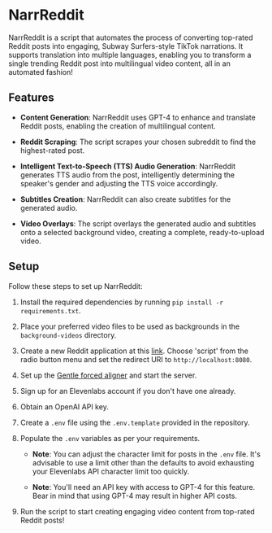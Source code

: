 # NarrReddit

NarrReddit is a script that automates the process of converting top-rated Reddit posts into engaging, Subway Surfers-style TikTok narrations. It supports translation into multiple languages, enabling you to transform a single trending Reddit post into multilingual video content, all in an automated fashion!

## Features

- **Content Generation**: NarrReddit uses GPT-4 to enhance and translate Reddit posts, enabling the creation of multilingual content.

- **Reddit Scraping**: The script scrapes your chosen subreddit to find the highest-rated post.

- **Intelligent Text-to-Speech (TTS) Audio Generation**: NarrReddit generates TTS audio from the post, intelligently determining the speaker's gender and adjusting the TTS voice accordingly.

- **Subtitles Creation**: NarrReddit can also create subtitles for the generated audio.

- **Video Overlays**: The script overlays the generated audio and subtitles onto a selected background video, creating a complete, ready-to-upload video.


## Setup

Follow these steps to set up NarrReddit:

1. Install the required dependencies by running `pip install -r requirements.txt`.

2. Place your preferred video files to be used as backgrounds in the `background-videos` directory.

3. Create a new Reddit application at this [link](https://www.reddit.com/prefs/apps). Choose 'script' from the radio button menu and set the redirect URI to `http://localhost:8080`.

4. Set up the [Gentle forced aligner](https://github.com/lowerquality/gentle) and start the server.

5. Sign up for an Elevenlabs account if you don't have one already.

6. Obtain an OpenAI API key.

7. Create a `.env` file using the `.env.template` provided in the repository.

8. Populate the `.env` variables as per your requirements.

   - **Note**: You can adjust the character limit for posts in the `.env` file. It's advisable to use a limit other than the defaults to avoid exhausting your Elevenlabs API character limit too quickly.
   
   - **Note**: You'll need an API key with access to GPT-4 for this feature. Bear in mind that using GPT-4 may result in higher API costs.

9. Run the script to start creating engaging video content from top-rated Reddit posts!
